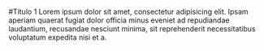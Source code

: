 #Título 1
Lorem ipsum dolor sit amet, consectetur adipisicing elit. Ipsam aperiam quaerat fugiat dolor officia minus eveniet ad repudiandae laudantium, recusandae nesciunt minima, sit reprehenderit necessitatibus voluptatum expedita nisi et a.
